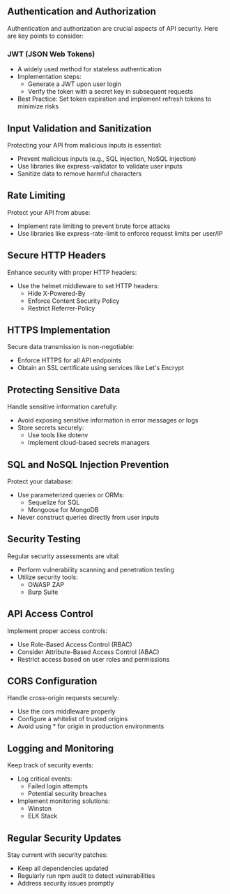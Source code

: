 ## Authentication and Authorization

Authentication and authorization are crucial aspects of API security. Here are key points to consider:

### JWT (JSON Web Tokens)

- A widely used method for stateless authentication
- Implementation steps:
  - Generate a JWT upon user login
  - Verify the token with a secret key in subsequent requests
- Best Practice: Set token expiration and implement refresh tokens to minimize risks

## Input Validation and Sanitization

Protecting your API from malicious inputs is essential:

- Prevent malicious inputs (e.g., SQL injection, NoSQL injection)
- Use libraries like express-validator to validate user inputs
- Sanitize data to remove harmful characters

## Rate Limiting

Protect your API from abuse:

- Implement rate limiting to prevent brute force attacks
- Use libraries like express-rate-limit to enforce request limits per user/IP

## Secure HTTP Headers

Enhance security with proper HTTP headers:

- Use the helmet middleware to set HTTP headers:
  - Hide X-Powered-By
  - Enforce Content Security Policy
  - Restrict Referrer-Policy

## HTTPS Implementation

Secure data transmission is non-negotiable:

- Enforce HTTPS for all API endpoints
- Obtain an SSL certificate using services like Let's Encrypt

## Protecting Sensitive Data

Handle sensitive information carefully:

- Avoid exposing sensitive information in error messages or logs
- Store secrets securely:
  - Use tools like dotenv
  - Implement cloud-based secrets managers

## SQL and NoSQL Injection Prevention

Protect your database:

- Use parameterized queries or ORMs:
  - Sequelize for SQL
  - Mongoose for MongoDB
- Never construct queries directly from user inputs

## Security Testing

Regular security assessments are vital:

- Perform vulnerability scanning and penetration testing
- Utilize security tools:
  - OWASP ZAP
  - Burp Suite

## API Access Control

Implement proper access controls:

- Use Role-Based Access Control (RBAC)
- Consider Attribute-Based Access Control (ABAC)
- Restrict access based on user roles and permissions

## CORS Configuration

Handle cross-origin requests securely:

- Use the cors middleware properly
- Configure a whitelist of trusted origins
- Avoid using \* for origin in production environments

## Logging and Monitoring

Keep track of security events:

- Log critical events:
  - Failed login attempts
  - Potential security breaches
- Implement monitoring solutions:
  - Winston
  - ELK Stack

## Regular Security Updates

Stay current with security patches:

- Keep all dependencies updated
- Regularly run npm audit to detect vulnerabilities
- Address security issues promptly
